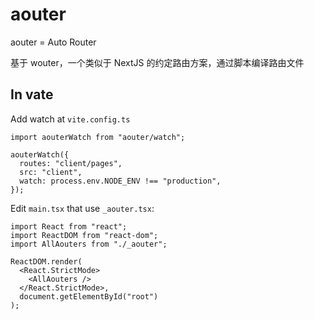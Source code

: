 # aouter

aouter = Auto Router

基于 wouter，一个类似于 NextJS 的约定路由方案，通过脚本编译路由文件

## In vate

Add watch at `vite.config.ts`

```tsx
import aouterWatch from "aouter/watch";

aouterWatch({
  routes: "client/pages",
  src: "client",
  watch: process.env.NODE_ENV !== "production",
});
```

Edit `main.tsx` that use `_aouter.tsx`:

```tsx
import React from "react";
import ReactDOM from "react-dom";
import AllAouters from "./_aouter";

ReactDOM.render(
  <React.StrictMode>
    <AllAouters />
  </React.StrictMode>,
  document.getElementById("root")
);
```
